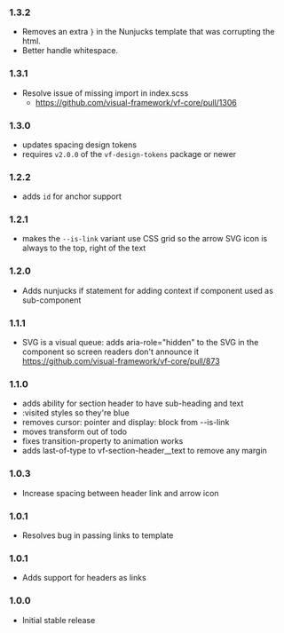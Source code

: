 ### 1.3.2

* Removes an extra `}` in the Nunjucks template that was corrupting the html.
* Better handle whitespace.

### 1.3.1

* Resolve issue of missing import in index.scss
  * https://github.com/visual-framework/vf-core/pull/1306

### 1.3.0

* updates spacing design tokens
* requires `v2.0.0` of the `vf-design-tokens` package or newer

### 1.2.2

* adds `id` for anchor support

### 1.2.1

* makes the `--is-link` variant use CSS grid so the arrow SVG icon is always to the top, right of the text

### 1.2.0

* Adds nunjucks if statement for adding context if component used as sub-component

### 1.1.1

* SVG is a visual queue: adds aria-role="hidden" to the SVG in the component so screen readers don't announce it
  https://github.com/visual-framework/vf-core/pull/873

### 1.1.0

* adds ability for section header to have sub-heading and text
* :visited styles so they're blue
* removes cursor: pointer and display: block from --is-link
* moves transform out of todo
* fixes transition-property to animation works
* adds last-of-type to vf-section-header__text to remove any margin

### 1.0.3

* Increase spacing between header link and arrow icon

### 1.0.1

* Resolves bug in passing links to template

### 1.0.1

* Adds support for headers as links

### 1.0.0

* Initial stable release
